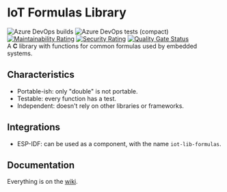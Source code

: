 # IoT Formulas Library

![Azure DevOps builds](https://img.shields.io/azure-devops/build/gfurtadoalmeida/GitHub/43?) ![Azure DevOps tests (compact)](https://img.shields.io/azure-devops/tests/gfurtadoalmeida/GitHub/43) [![Maintainability Rating](https://sonarcloud.io/api/project_badges/measure?project=gfurtadoalmeida_iot-lib-formulas&metric=sqale_rating)](https://sonarcloud.io/dashboard?id=gfurtadoalmeida_iot-lib-formulas) [![Security Rating](https://sonarcloud.io/api/project_badges/measure?project=gfurtadoalmeida_iot-lib-formulas&metric=security_rating)](https://sonarcloud.io/dashboard?id=gfurtadoalmeida_iot-lib-formulas) [![Quality Gate Status](https://sonarcloud.io/api/project_badges/measure?project=gfurtadoalmeida_iot-lib-formulas&metric=alert_status)](https://sonarcloud.io/summary/new_code?id=gfurtadoalmeida_iot-lib-formulas)  
A **C** library with functions for common formulas used by embedded systems.  

## Characteristics

* Portable-ish: only "double" is not portable.
* Testable: every function has a test.
* Independent: doesn't rely on other libraries or frameworks.

## Integrations

* ESP-IDF: can be used as a component, with the name `iot-lib-formulas`.

## Documentation

Everything is on the [wiki](https://github.com/gfurtadoalmeida/iot-lib-formulas/wiki).

